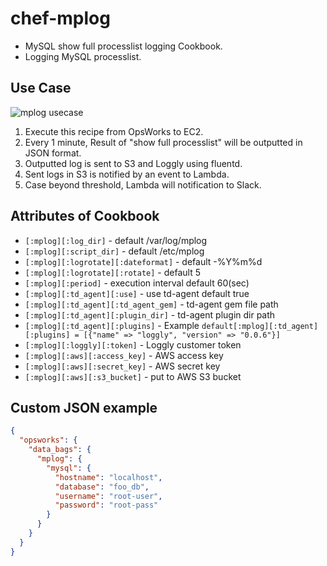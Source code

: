 chef-mplog
=======================
- MySQL show full processlist logging Cookbook.
- Logging MySQL processlist.

Use Case
---------------
![mplog usecase](http://68.media.tumblr.com/ecac2ab4dcb98f7122e3be589c0d180d/tumblr_inline_ntmreaQFob1s8qrai_500.png)

1. Execute this recipe from OpsWorks to EC2.
2. Every 1 minute, Result of "show full processlist" will be outputted in JSON format.
3. Outputted log is sent to S3 and Loggly using fluentd.
4. Sent logs in S3 is notified by an event to Lambda.
5. Case beyond threshold, Lambda will notification to Slack.

Attributes of Cookbook
---------------
* `[:mplog][:log_dir]` - default /var/log/mplog
* `[:mplog][:script_dir]` - default /etc/mplog
* `[:mplog][:logrotate][:dateformat]` - default -%Y%m%d
* `[:mplog][:logrotate][:rotate]` - default 5
* `[:mplog][:period]` - execution interval default 60(sec)
* `[:mplog][:td_agent][:use]` - use td-agent default true
* `[:mplog][:td_agent][:td_agent_gem]` - td-agent gem file path
* `[:mplog][:td_agent][:plugin_dir]` - td-agent plugin dir path
* `[:mplog][:td_agent][:plugins]` - Example `default[:mplog][:td_agent][:plugins] = [{"name" => "loggly", "version" => "0.0.6"}]`
* `[:mplog][:loggly][:token]` - Loggly customer token
* `[:mplog][:aws][:access_key]` - AWS access key
* `[:mplog][:aws][:secret_key]` - AWS secret key
* `[:mplog][:aws][:s3_bucket]` - put to AWS S3 bucket


Custom JSON example
---------------
```json
{ 
  "opsworks": {
    "data_bags": {
      "mplog": {
        "mysql": { 
          "hostname": "localhost",
          "database": "foo_db",
          "username": "root-user",
          "password": "root-pass"
        }
      }
    }
  }
}
```
